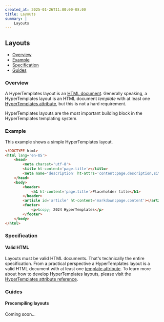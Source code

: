 ```yaml
---
created_at: 2025-01-26T11:00:00-08:00
title: Layouts
summary: |
    Layouts
---
```


## Layouts

* [Overview](#overview)
* [Example](#specification)
* [Specification](#specification)
* [Guides](#guides)

### Overview

A HyperTemplates layout is an [HTML document].
Generally speaking, a HyperTemplates layout is an HTML document _template_ with at least one [HyperTemplates attribute], but this is not a hard requirement.

HyperTemplates layouts are the most important building block in the HyperTemplates templating system.

### Example

This example shows a simple HyperTemplates layout.

<code-snippet ht-element filename='layouts/default.html'>

```html
<!DOCTYPE html>
<html lang='en-US'>
    <head>
        <meta charset='utf-8'>
        <title ht-content='page.title'></title>
        <meta name='description' ht-attrs='content:page.description,site.description'>
    </head>
    <body>
        <header>
            <h1 ht-content='page.title'>Placeholder title</h1>
        </header>
        <article id='article' ht-content='markdown:page.content'></article>
        <footer>
            <p>&copy; 2024 HyperTemplates</p>
        </footer>
    </body>
</html>
```

</code-snippet>

### Specification

#### Valid HTML

Layouts must be valid HTML documents.
That's technically the entire specification.
From a practical perspective a HyperTemplates layout is a valid HTML document with at least one [template attribute].
To learn more about how to develop HyperTemplates layouts, please visit the [HyperTemplates attribute reference].

### Guides

#### Precompiling layouts

Coming soon...

<!-- Links -->
[HTML document]: /docs/#introduction-to-templating
[HyperTemplates attribute reference]: /docs/reference/core/attributes
[HyperTemplates attribute]: /docs/reference/core/attributes
[template attribute]: /docs/reference/core/attributes
